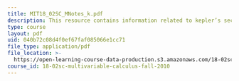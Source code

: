 ```yaml
---
title: MIT18_02SC_MNotes_k.pdf
description: This resource contains information related to kepler’s second law.
type: course
layout: pdf
uid: 040b72c08d4f0ef67faf085066e1cc71
file_type: application/pdf
file_location: >-
  https://open-learning-course-data-production.s3.amazonaws.com/18-02sc-multivariable-calculus-fall-2010/040b72c08d4f0ef67faf085066e1cc71_MIT18_02SC_MNotes_k.pdf
course_id: 18-02sc-multivariable-calculus-fall-2010
---
```


